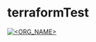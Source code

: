 # terraformTest
[![<ORG_NAME>](https://circleci.com/gh/xavicampa/terraformTest.svg?style=svg)](https://app.circleci.com/pipelines/github/xavicampa/terraformTest)

